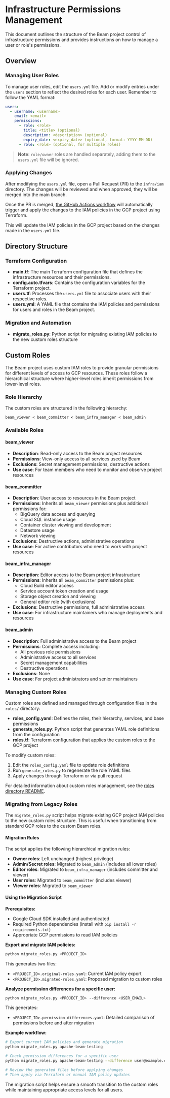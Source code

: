 <!--
    Licensed to the Apache Software Foundation (ASF) under one
    or more contributor license agreements.  See the NOTICE file
    distributed with this work for additional information
    regarding copyright ownership.  The ASF licenses this file
    to you under the Apache License, Version 2.0 (the
    "License"); you may not use this file except in compliance
    with the License.  You may obtain a copy of the License at

      http://www.apache.org/licenses/LICENSE-2.0

    Unless required by applicable law or agreed to in writing,
    software distributed under the License is distributed on an
    "AS IS" BASIS, WITHOUT WARRANTIES OR CONDITIONS OF ANY
    KIND, either express or implied.  See the License for the
    specific language governing permissions and limitations
    under the License.
-->

# Infrastructure Permissions Management

This document outlines the structure of the Beam project control of infrastructure permissions and
 provides instructions on how to manage a user or role's permissions.

## Overview

### Managing User Roles

To manage user roles, edit the `users.yml` file. Add or modify entries under the `users` section to
 reflect the desired roles for each user. Remember to follow the YAML format:

```yaml
users:
  - username: <username>
    email: <email>
    permissions:
      - role: <role>
        title: <title> (optional)
        description: <description> (optional)
        expiry_date: <expiry_date> (optional, format: YYYY-MM-DD)
      - role: <role> (optional, for multiple roles)
```

> **Note**: `role/owner` roles are handled separately, adding them to the `users.yml` file will be ignored.

### Applying Changes

After modifying the `users.yml` file, open a Pull Request (PR) to the `infra/iam` directory.
The changes will be reviewed and when approved, they will be merged into the main branch.

Once the PR is merged, [the GitHub Actions workflow](../../.github/workflows/beam_UserRoles.yml)
 will automatically trigger and apply the changes to the IAM policies in the GCP project using Terraform.

This will update the IAM policies in the GCP project based on the changes made in the `users.yml` file.

## Directory Structure

### Terraform Configuration

- **main.tf**: The main Terraform configuration file that defines the infrastructure resources and their permissions.
- **config.auto.tfvars**: Contains the configuration variables for the Terraform project.
- **users.tf**: Processes the `users.yml` file to associate users with their respective roles.
- **users.yml**: A YAML file that contains the IAM policies and permissions for users and roles in the Beam project.

### Migration and Automation

- **migrate_roles.py**: Python script for migrating existing IAM policies to the new custom roles structure

## Custom Roles

The Beam project uses custom IAM roles to provide granular permissions for different levels of access to GCP resources. These roles follow a hierarchical structure where higher-level roles inherit permissions from lower-level roles.

### Role Hierarchy

The custom roles are structured in the following hierarchy:

```
beam_viewer < beam_committer < beam_infra_manager < beam_admin
```

### Available Roles

#### beam_viewer
- **Description**: Read-only access to the Beam project resources
- **Permissions**: View-only access to all services used by Beam
- **Exclusions**: Secret management permissions, destructive actions
- **Use case**: For team members who need to monitor and observe project resources

#### beam_committer
- **Description**: User access to resources in the Beam project
- **Permissions**: Inherits all `beam_viewer` permissions plus additional permissions for:
  - BigQuery data access and querying
  - Cloud SQL instance usage
  - Container cluster viewing and development
  - Datastore usage
  - Network viewing
- **Exclusions**: Destructive actions, administrative operations
- **Use case**: For active contributors who need to work with project resources

#### beam_infra_manager
- **Description**: Editor access to the Beam project infrastructure
- **Permissions**: Inherits all `beam_committer` permissions plus:
  - Cloud Build editor access
  - Service account token creation and usage
  - Storage object creation and viewing
  - General editor role (with exclusions)
- **Exclusions**: Destructive permissions, full administrative access
- **Use case**: For infrastructure maintainers who manage deployments and resources

#### beam_admin
- **Description**: Full administrative access to the Beam project
- **Permissions**: Complete access including:
  - All previous role permissions
  - Administrative access to all services
  - Secret management capabilities
  - Destructive operations
- **Exclusions**: None
- **Use case**: For project administrators and senior maintainers

### Managing Custom Roles

Custom roles are defined and managed through configuration files in the `roles/` directory:

- **roles_config.yaml**: Defines the roles, their hierarchy, services, and base permissions
- **generate_roles.py**: Python script that generates YAML role definitions from the configuration
- **roles.tf**: Terraform configuration that applies the custom roles to the GCP project

To modify custom roles:

1. Edit the `roles_config.yaml` file to update role definitions
2. Run `generate_roles.py` to regenerate the role YAML files
3. Apply changes through Terraform or via pull request

For detailed information about custom roles management, see the [roles directory README](roles/README.md).

### Migrating from Legacy Roles

The `migrate_roles.py` script helps migrate existing GCP project IAM policies to the new custom roles structure. This is useful when transitioning from standard GCP roles to the custom Beam roles.

#### Migration Rules

The script applies the following hierarchical migration rules:

- **Owner roles**: Left unchanged (highest privilege)
- **Admin/Secret roles**: Migrated to `beam_admin` (includes all lower roles)
- **Editor roles**: Migrated to `beam_infra_manager` (includes committer and viewer)
- **User roles**: Migrated to `beam_committer` (includes viewer)
- **Viewer roles**: Migrated to `beam_viewer`

#### Using the Migration Script

**Prerequisites:**
- Google Cloud SDK installed and authenticated
- Required Python dependencies (install with `pip install -r requirements.txt`)
- Appropriate GCP permissions to read IAM policies

**Export and migrate IAM policies:**
```bash
python migrate_roles.py <PROJECT_ID>
```

This generates two files:
- `<PROJECT_ID>.original-roles.yaml`: Current IAM policy export
- `<PROJECT_ID>.migrated-roles.yaml`: Proposed migration to custom roles

**Analyze permission differences for a specific user:**
```bash
python migrate_roles.py <PROJECT_ID> --difference <USER_EMAIL>
```

This generates:
- `<PROJECT_ID>.permission-differences.yaml`: Detailed comparison of permissions before and after migration

**Example workflow:**
```bash
# Export current IAM policies and generate migration
python migrate_roles.py apache-beam-testing

# Check permission differences for a specific user
python migrate_roles.py apache-beam-testing --difference user@example.com

# Review the generated files before applying changes
# Then apply via Terraform or manual IAM policy updates
```

The migration script helps ensure a smooth transition to the custom roles while maintaining appropriate access levels for all users.
